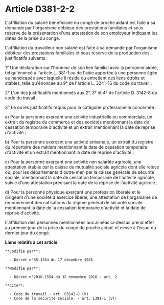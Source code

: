 # Article D381-2-2

L'affiliation du salarié bénéficiaire du congé de proche aidant est faite à sa demande par l'organisme débiteur des
prestations familiales et sous réserve de la présentation d'une attestation de son employeur indiquant les dates de la prise
du congé. 

L'affiliation du travailleur non salarié est faite à sa demande par l'organisme débiteur des prestations familiales et sous
réserve de la production des justificatifs suivants : 

1° Une déclaration sur l'honneur de son lien familial avec la personne aidée, tel qu'énoncé à l'article L. 381-1 ou de l'aide
apportée à une personne âgée ou handicapée avec laquelle il réside ou entretient des liens étroits et stables, telle
qu'énoncée au 9° de l'article L. 3241-16 du code du travail ; 

2° L'un des justificatifs mentionnés aux 2°, 3° et 4° de l'article D. 3142-8 du code du travail ; 

3° Le ou les justificatifs requis pour la catégorie professionelle concernée : 

a) Pour la personne exercant une activité industrielle ou commerciale, un extrait du registre du commerce et des sociétés
mentionnant la date de cessation temporaire d'activité et un extrait mentionnant la date de reprise d'activité ; 

b) Pour la personne exerçant une activité artisanale, un extrait du registre du répertoire des métiers mentionnant la date de
cessation temporaire d'activité et un extrait mentionnant la date de reprise d'activité ; 

c) Pour la personne exerçant une activité non salariée agricole, une attestation établie par la caisse de mutualité sociale
agricole dont elle relève ou, pour les départements d'outre-mer, par la caisse générale de sécurité sociale, mentionnant la
date de cessation temporaire de l'activité agricole, suivie d'une attestation précisant la date de la reprise de l'activité
agricole ; 

d) Pour la personne physique exerçant une profession libérale et le dirigeant d'une société d'exercice libéral, une
attestation de l'organisme de recouvrement des cotisations du régime général de sécurité sociale mentionnant la date de la
cessation temporaire d'activité et la date de reprise d'activité. 

L'affiliation des personnes mentionnées aux alinéas ci-dessus prend effet au premier jour de la prise du congé de proche
aidant et cesse à l'issue du dernier jour du congé.

**Liens relatifs à cet article**

	**Codifié par**:

	  - Décret n°85-1354 du 17 décembre 1985

	**Modifié par**:

	  - Décret n°2016-1554 du 18 novembre 2016 - art. 2

	**Cite**:

	  - Code du travail - art. D3142-8 (V)
	  - Code de la sécurité sociale. - art. L381-1 (VT)
